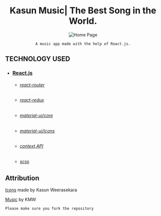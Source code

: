 <h1 align="center">
   Kasun Music| The Best Song in the World.
</h1>

<div align="center">

![Home Page](https://drive.google.com/drive/u/0/folders/1V_Oob_gjW3cWXCQHQmUTeeFT3FhJK6YK)

    A music app made with the help of React.js.
    
</div>

## TECHNOLOGY USED

* ### [React.js](https://reactjs.org/)
    * ###### [react-router](https://github.com/ReactTraining/react-router#readme)
    * ###### [react-redux](https://react-redux.js.org/)
    * ###### [material-ui/core](https://www.npmjs.com/package/@material-ui/core)
    * ###### [material-ui/icons](https://www.npmjs.com/package/@material-ui/icons)
    * ###### [context API](https://reactjs.org/docs/context.html)
    * ###### [scss](https://sass-lang.com/)
   

## Attribution
    
[Icons](www.kasunweerasekara.tech) made by Kasun Weerasekara

[Music](https://github.com/KasunW-UoM) by KMW

    Please make sure you fork the repository
